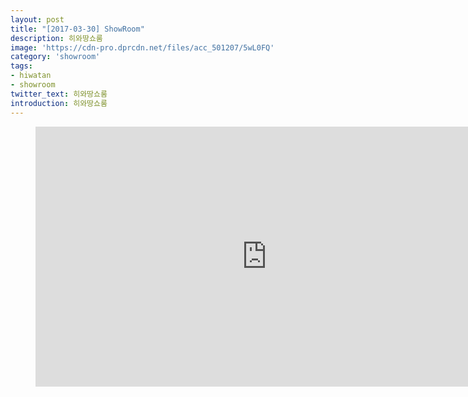 ```yaml
---
layout: post
title: "[2017-03-30] ShowRoom"
description: 히와땅쇼룸
image: 'https://cdn-pro.dprcdn.net/files/acc_501207/5wL0FQ'
category: 'showroom'
tags:
- hiwatan
- showroom
twitter_text: 히와땅쇼룸
introduction: 히와땅쇼룸
---
```

<figure class="video_container">
<iframe width="740" height="416" src="https://serviceapi.nmv.naver.com/flash/convertIframeTag.nhn?vid=27759B31713B435671C0B034ACB314507832&outKey=V1274c0987032b4dea42081e760f310062bc795778a763a26efc981e760f310062bc7" frameborder="no" scrolling="no" webkitallowfullscreen mozallowfullscreen allowfullscreen></iframe>
</figure>
